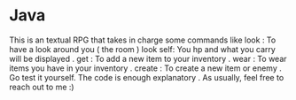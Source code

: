 # Java

This is an textual RPG that takes in charge some commands like 
look : To have a look around you ( the room )
look self: You hp and what you carry will be displayed .
get : To add a new item to your inventory .
wear : To wear items you have in your inventory .
create : To create a new item or enemy .
Go test it yourself. The code is enough explanatory . 
As usually, feel free to reach out to me :)


